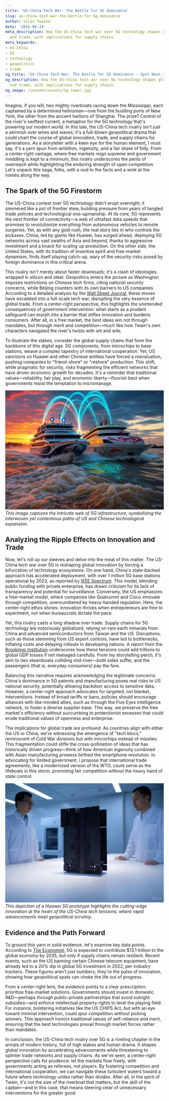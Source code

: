 ```yaml
---
title: 'US-China Tech War: The Battle for 5G Dominance'
slug: us-china-tech-war-the-battle-for-5g-dominance
author: Silas Twaine
date: '2016-06-24'
meta_description: How the US-China tech war over 5G technology shapes global innovation
  and trade, with implications for supply chains.
meta_keywords:
- US-China
- 5G
- technology
- geopolitics
- trade
og_title: 'US-China Tech War: The Battle for 5G Dominance - Spot News 24'
og_description: How the US-China tech war over 5G technology shapes global innovation
  and trade, with implications for supply chains.
og_image: /content/assets/5g-tower.jpg
---
```





Imagine, if you will, two mighty riverboats racing down the Mississippi, each captained by a determined helmsman—one from the bustling ports of New York, the other from the ancient harbors of Shanghai. The prize? Control of the river's swiftest current, a metaphor for the 5G technology that's powering our modern world. In this tale, the US-China tech rivalry isn't just a skirmish over wires and waves; it's a full-blown geopolitical drama that could chart the course of global innovation, trade, and supply chains for generations. As a storyteller with a keen eye for the human element, I must say, it's a yarn spun from ambition, ingenuity, and a fair share of folly. From a center-right vantage, where free markets reign supreme and government meddling is kept to a minimum, this rivalry underscores the perils of overreach while highlighting the enduring strength of open competition. Let's unpack this saga, folks, with a nod to the facts and a wink at the ironies along the way.

## The Spark of the 5G Firestorm

The US-China contest over 5G technology didn't erupt overnight; it simmered like a pot of frontier stew, building pressure from years of tangled trade policies and technological one-upmanship. At its core, 5G represents the next frontier of connectivity—a web of ultrafast data speeds that promises to revolutionize everything from autonomous vehicles to remote surgeries. Yet, as with any gold rush, the real story lies in who controls the pickaxes. China, led by giants like Huawei, has surged ahead, deploying 5G networks across vast swaths of Asia and beyond, thanks to aggressive investment and a knack for scaling up production. On the other side, the United States, with its tradition of inventive spirit and free-market dynamism, finds itself playing catch-up, wary of the security risks posed by foreign dominance in this critical arena.

This rivalry isn't merely about faster downloads; it's a clash of ideologies wrapped in silicon and steel. Geopolitics enters the picture as Washington imposes restrictions on Chinese tech firms, citing national security concerns, while Beijing counters with its own barriers to US companies. According to a detailed analysis by the [Wall Street Journal](https://www.wsj.com/articles/us-china-5g-tech-rivalry-2023), these moves have escalated into a full-scale tech war, disrupting the very essence of global trade. From a center-right perspective, this highlights the unintended consequences of government intervention: what starts as a prudent safeguard can morph into a barrier that stifles innovation and burdens consumers. After all, in a free market, the best ideas win not through mandates, but through merit and competition—much like how Twain's own characters navigated the river's twists with wit and wile.

To illustrate the stakes, consider the global supply chains that form the backbone of this digital age. 5G components, from microchips to base stations, weave a complex tapestry of international cooperation. Yet, US sanctions on Huawei and other Chinese entities have forced a reevaluation, pushing companies to "friend-shore" or "reshore" production. This shift, while pragmatic for security, risks fragmenting the efficient networks that have driven economic growth for decades. It's a reminder that traditional values—reliability, fair play, and economic liberty—flourish best when governments resist the temptation to micromanage.

![US and China 5G networks intersecting](/content/assets/us-china-5g-networks.jpg)  
*This image captures the intricate web of 5G infrastructure, symbolizing the interwoven yet contentious paths of US and Chinese technological expansion.*

## Analyzing the Ripple Effects on Innovation and Trade

Now, let's roll up our sleeves and delve into the meat of this matter. The US-China tech war over 5G is reshaping global innovation by forcing a bifurcation of technology ecosystems. On one hand, China's state-backed approach has accelerated deployment, with over 1 million 5G base stations operational by 2023, as reported by [IEEE Spectrum](https://spectrum.ieee.org/5g-deployment-global-2023). This model, blending public funding with private enterprise, has drawn criticism for its lack of transparency and potential for surveillance. Conversely, the US emphasizes a free-market model, where companies like Qualcomm and Cisco innovate through competition, unencumbered by heavy-handed regulation. Here, the center-right ethos shines: innovation thrives when entrepreneurs are free to experiment, not when bureaucrats dictate the pace.

Yet, this rivalry casts a long shadow over trade. Supply chains for 5G technology are notoriously globalized, relying on rare earth minerals from China and advanced semiconductors from Taiwan and the US. Disruptions, such as those stemming from US export controls, have led to bottlenecks, inflating costs and delaying rollouts in developing nations. A report from the [Brookings Institution](https://www.brookings.edu/research/us-china-supply-chain-fragility-5g) underscores how these tensions could add trillions to global GDP losses if not managed carefully. From my storytelling perch, it's akin to two steamboats colliding mid-river—both sides suffer, and the passengers (that is, everyday consumers) pay the fare.

Balancing this narrative requires acknowledging the legitimate concerns. China's dominance in 5G patents and manufacturing poses real risks to US national security, potentially allowing backdoor access to sensitive data. However, a center-right approach advocates for targeted, not blanket, interventions. Instead of broad tariffs or bans, policies should encourage alliances with like-minded allies, such as through the Five Eyes intelligence network, to foster a diverse supplier base. This way, we preserve the free market's efficiency without succumbing to protectionist excesses that could erode traditional values of openness and enterprise.

The implications for global trade are profound. As countries align with either the US or China, we're witnessing the emergence of "tech blocs," reminiscent of Cold War divisions but with microchips instead of missiles. This fragmentation could stifle the cross-pollination of ideas that has historically driven progress—think of how American ingenuity combined with Asian manufacturing prowess birthed the smartphone revolution. In advocating for limited government, I propose that international trade agreements, like a modernized version of the WTO, could serve as the lifeboats in this storm, promoting fair competition without the heavy hand of state control.

![Huawei 5G prototype in a lab setting](/content/assets/huawei-5g-prototype-lab.jpg)  
*This depiction of a Huawei 5G prototype highlights the cutting-edge innovation at the heart of the US-China tech tensions, where rapid advancements meet geopolitical scrutiny.*

## Evidence and the Path Forward

To ground this yarn in solid evidence, let's examine key data points. According to [The Economist](https://www.economist.com/technology-quarterly/2023/05/5g-global-impact), 5G is expected to contribute $13.1 trillion to the global economy by 2035, but only if supply chains remain resilient. Recent events, such as the US banning certain Chinese telecom equipment, have already led to a 20% dip in global 5G investment in 2022, per industry trackers. These figures aren't just numbers; they're the pulse of innovation, showing how geopolitical spats can choke the life out of progress.

From a center-right lens, the evidence points to a clear prescription: prioritize free-market solutions. Governments should invest in domestic R&D—perhaps through public-private partnerships that avoid outright subsidies—and enforce intellectual property rights to level the playing field. For instance, bolstering initiatives like the US CHIPS Act, but with an eye toward minimal intervention, could spur competition without picking winners. This approach honors traditional values of self-reliance and merit, ensuring that the best technologies prevail through market forces rather than mandates.

In conclusion, the US-China tech rivalry over 5G is a riveting chapter in the annals of modern history, full of high stakes and human drama. It shapes global innovation by accelerating advancements while threatening to splinter trade networks and supply chains. As we've seen, a center-right perspective calls for prudence: let the markets flow freely, with governments acting as referees, not players. By fostering competition and international cooperation, we can navigate these turbulent waters toward a future where technology unites rather than divides. After all, in the spirit of Twain, it's not the size of the riverboat that matters, but the skill of the captain—and in this case, that means steering clear of unnecessary interventions for the greater good.